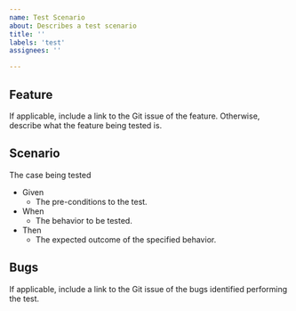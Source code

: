 ```yaml
---
name: Test Scenario
about: Describes a test scenario
title: ''
labels: 'test'
assignees: ''

---
```


## Feature
If applicable, include a link to the Git issue of the feature. Otherwise, describe what the feature being tested is. 

## Scenario
The case being tested

  * Given
    *  The pre-conditions to the test.
  * When
    * The behavior to be tested.
  * Then
    * The expected outcome of the specified behavior.
    
## Bugs
If applicable, include a link to the Git issue of the bugs identified performing the test.
